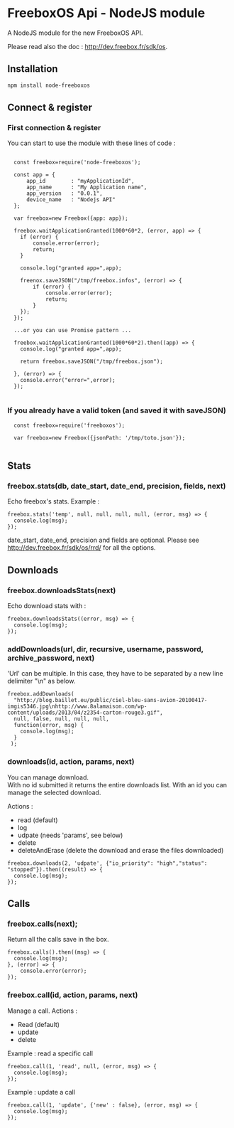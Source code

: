 FreeboxOS Api - NodeJS module
===============

A NodeJS module for the new FreeboxOS API.

Please read also the doc : http://dev.freebox.fr/sdk/os.


## Installation

```sh
npm install node-freeboxos
```

Connect & register
-------------------

### First connection & register
You can start to use the module with these lines of code :

```

  const freebox=require('node-freeboxos');

  const app = {
      app_id        : "myApplicationId", 
      app_name      : "My Application name",
      app_version   : "0.0.1",
      device_name   : "Nodejs API"
  };

  var freebox=new Freebox({app: app});

  freebox.waitApplicationGranted(1000*60*2, (error, app) => {
    if (error) {
    	console.error(error);
    	return;
    }

    console.log("granted app=",app);    
    
    freenox.saveJSON("/tmp/freebox.infos", (error) => {
    	if (error) {
    		console.error(error);
    		return;
		}
    });
  });
  
  ...or you can use Promise pattern ...
  
  freebox.waitApplicationGranted(1000*60*2).then((app) => {
    console.log("granted app=",app);
    
    return freebox.saveJSON("/tmp/freebox.json");
    
  }, (error) => {
    console.error("error=",error);
  });
  
```

### If you already have a valid token (and saved it with saveJSON)

```
  const freebox=require('freeboxos');

  var freebox=new Freebox({jsonPath: '/tmp/toto.json'});
  
```

Stats
-------
### freebox.stats(db, date_start, date_end, precision, fields, next)
Echo freebox's stats. Example :
```
freebox.stats('temp', null, null, null, null, (error, msg) => {
  console.log(msg);
});
```
date_start, date_end, precision and fields are optional.
Please see http://dev.freebox.fr/sdk/os/rrd/ for all the options.

Downloads
--------- 

### freebox.downloadsStats(next)
Echo download stats with :
```
freebox.downloadsStats((error, msg) => {
  console.log(msg);
});
```

### addDownloads(url, dir, recursive, username, password, archive_password, next)

'Url' can be multiple. In this case, they have to be separated by a new line delimiter "\n" as below.
```
freebox.addDownloads(
  "http://blog.baillet.eu/public/ciel-bleu-sans-avion-20100417-imgis5346.jpg\nhttp://www.8alamaison.com/wp-content/uploads/2013/04/z2354-carton-rouge3.gif",
  null, false, null, null, null,
  function(error, msg) {
    console.log(msg);
  }
 );
```

### downloads(id, action, params, next)
You can manage download.   
With no id submitted it returns the entire downloads list.
With an id you can manage the selected download.

Actions :
- read (default)
- log
- udpate (needs 'params', see below)
- delete
- deleteAndErase (delete the download and erase the files downloaded)   

```
freebox.downloads(2, 'udpate', {"io_priority": "high","status": "stopped"}).then((result) => {
  console.log(msg);
});
```

Calls
-----
### freebox.calls(next);
Return all the calls save in the box.
```
freebox.calls().then((msg) => {
  console.log(msg);
}, (error) => {
	console.error(error);
});
```

### freebox.call(id, action, params, next)
Manage a call.
Actions :
- Read (default)
- update
- delete

Example : read a specific call
```
freebox.call(1, 'read', null, (error, msg) => {
  console.log(msg);
});
```
Example : update a call 
```
freebox.call(1, 'update', {'new' : false}, (error, msg) => {
  console.log(msg);
});
```








